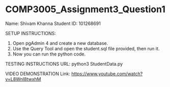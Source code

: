 # COMP3005_Assignment3_Question1

Name: Shivam Khanna
Student ID: 101268691

SETUP INSTRUCTIONS: 
1) Open pgAdmin 4 and create a new database.
2) Use the Query Tool and open the student.sql file provided, then run it.
3) Now you can run the python code.

TESTING INSTRUCTIONS URL: python3 StudentData.py


VIDEO DEMONSTRATION Link: https://www.youtube.com/watch?v=L8WnI8twxhM
